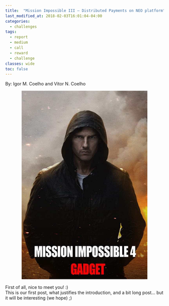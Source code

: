 ```yaml
---
title:  "Mission Impossible III — Distributed Payments on NEO platform"
last_modified_at: 2018-02-03T16:01:04-04:00
categories:
  - challenges
tags:
  - report
  - medium
  - call
  - reward
  - challenge  
classes: wide
toc: false
---
```

By: Igor M. Coelho and Vitor N. Coelho

<p align="center">
    <img
      src="/assets/images/Posts/MI-IV.jpg"
      width="400px;">
</p>

First of all, nice to meet you! :)
<br />
This is our first post, what justifies the introduction, and a bit long post… but it will be interesting (we hope) ;)
